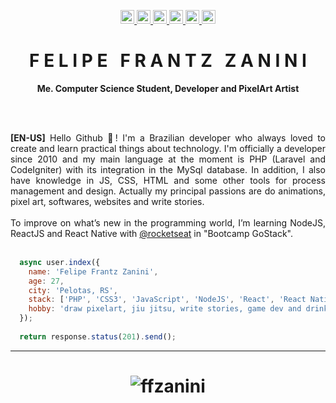 <!-- Icons -->
<p align="center">
  <!-- GitHub -->
  <a href="https://github.com/ffzanini" title="GitHub">
    <img src="https://img.shields.io/github/followers/ffzanini?label=follow&style=social" height="22" title="Follow me" />
  </a>
  <!-- Linkedin -->
  <a href="https://www.linkedin.com/in/ffzanini/" title="Linkedin" target="_blank">
    <img src="https://img.shields.io/badge/-LinkedIn-blue?style=flat-square&logo=Linkedin&logoColor=white&link=https://www.linkedin.com/in/ffzanini" height="22" title="LinkedIn" />
  </a>
  <!-- Rocketseat -->
  <a href="https://app.rocketseat.com.br/me/ffzanini" title="Rocketseat" target="_blank">
    <img src="https://img.shields.io/badge/-Rocketseat-blueviolet?style=flat-square&logo=apache-rocketmq&logoColor=white&link=https://app.rocketseat.com.br/me/ffzanini" height="22" title="Rocketseat"/>
  </a>
  <!-- Instagram -->
  <a href="https://www.instagram.com/ffzanini" title="Instagram" target="_blank">
    <img src="https://img.shields.io/badge/-Instagram-E1306C?style=flat-square&logo=Instagram&logoColor=white&link=https://www.instagram.com/ffzanini" height="22" title="Instagram" />
  </a>
   <!-- Gmail -->
  <a href="mailto:devffzanini@gmail.com" title="Gmail">
    <img src="https://img.shields.io/badge/-Gmail-red?style=flat-square&logo=Gmail&logoColor=white&link=mailto:devffzanini@gmail.com" height="22" title="Gmail" />
  </a>
  
  <!-- Twitter -->
  <a href="https://twitter.com/ffzanini/" title="Twitter" target="_blank">
    <img src="https://img.shields.io/badge/-Twitter-006AEB?style=flat-square&logo=Twitter&logoColor=white&link=https://www.twitter.com/ffzanini" height="22" title="Instagram" />
  </a>
  <!-- Gmail -->
  
  
</p>
<!-- Title -->
<p align="center">
  <h1 align="center">F E L I P E &nbsp; F R A N T Z &nbsp; Z A N I N I</h1>
  <p align="center"><b>Me. Computer Science Student, Developer and PixelArt Artist</b></p>
</p>
<br/>
<br/>
<!-- Content -->
<p align="justify">
  <b>[EN-US]</b> Hello Github 👋! I'm a Brazilian developer who always loved to create and learn practical things about technology. I'm officially a developer since 2010 and my main language at the moment is PHP (Laravel and CodeIgniter) with its integration in the MySql database. In addition, I also have knowledge in JS, CSS, HTML and some other tools for process management and design. Actually my principal passions are do animations, pixel art, softwares, websites and write stories.<br/>
  <br/>
  To improve on what’s new in the programming world, I’m learning NodeJS, ReactJS and React Native with <a href="https://github.com/rocketseat">@rocketseat</a> in "Bootcamp GoStack".
  <br/>
  <br/>
  
```javascript
  async user.index({
    name: 'Felipe Frantz Zanini',
    age: 27,
    city: 'Pelotas, RS',
    stack: ['PHP', 'CSS3', 'JavaScript', 'NodeJS', 'React', 'React Native', 'MySQL', 'MongoDB'],
    hobby: 'draw pixelart, jiu jitsu, write stories, game dev and drink coffe'
  });
  
  return response.status(201).send();
```
<hr>

<h1 align="center">
<img alt="ffzanini" src="https://github-readme-stats.codestackr.vercel.app/api?username=ffzanini&show_icons=true&hide_border=true&theme=dark" />
</h1>
